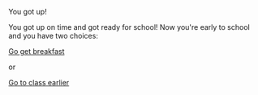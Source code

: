You got up!

You got up on time and got ready for school!
Now you're early to school and you have two choices:

[Go get breakfast](cyoa-project/bad-day/detention.md)

or

[Go to class earlier](extra-cred.md)